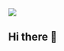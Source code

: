 <img src="https://capsule-render.vercel.app/api?type=waving&color=0:BE8ABF,50:FEA5AD,100:F8C3AF&height=300&section=header&desc=Welcome%20to&text=Hys-Lee's%20Github&fontSize=50&animation=fadeIn&descAlignY=30&descSize=30&fontColor=faf7f5&stroke=ffffff" />


## Hi there 👋

<!--
**Hys-Lee/Hys-Lee** is a ✨ _special_ ✨ repository because its `README.md` (this file) appears on your GitHub profile.

Here are some ideas to get you started:

- 🔭 I’m currently working on ...
- 🌱 I’m currently learning ...
- 👯 I’m looking to collaborate on ...
- 🤔 I’m looking for help with ...
- 💬 Ask me about ...
- 📫 How to reach me: ...
- 😄 Pronouns: ...
- ⚡ Fun fact: ...
-->
